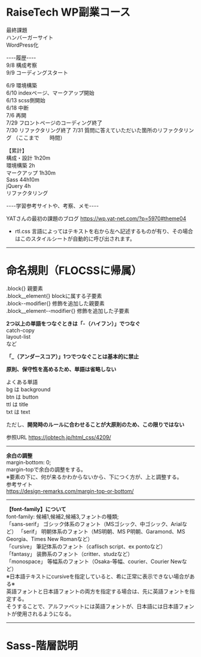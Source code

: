 # RaiseTech WP副業コース  
最終課題  
ハンバーガーサイト  
WordPress化  

----履歴----  
9/8     構成考察  
9/9     コーディングスタート  



6/9     環境構築  
6/10    indexページ、マークアップ開始  
6/13    scss側開始  
6/18    中断  
7/6     再開  
7/29    フロントページのコーディング終了  
7/30    リファクタリング終了
7/31    質問に答えていただいた箇所のリファクタリング
（ここまで　　時間）  

【累計】  
構成・設計        1h20m  
環境構築          2h  
マークアップ      1h30m  
Sass             44h10m  
jQuery           4h  
リファクタリング  




----学習参考サイトや、考察、メモ----  

YATさんの最初の課題のブログ
https://wp.yat-net.com/?p=5970#theme04

- rtl.css 言語によってはテキストを右から左へ記述するものが有り、その場合はこのスタイルシートが自動的に呼び出されます。




***




# 命名規則（FLOCSSに帰属）

.block{}                    親要素  
.block__element{}           blockに属する子要素  
.block--modifier{}          修飾を追加した親要素  
.block__element--modifier{} 修飾を追加した子要素  

**2つ以上の単語をつなぐときは「-（ハイフン）」でつなぐ**  
catch-copy  
layout-list  
など  

**「_（アンダースコア）」1つでつなぐことは基本的に禁止**

**原則、保守性を高めるため、単語は省略しない**

よくある単語  
    bg  は  background  
    btn は  button  
    ttl は  title  
    txt は  text  

ただし、**開発時のルールに合わせることが大原則のため、この限りではない**


参照URL https://jobtech.jp/html_css/4209/
***


**余白の調整**  
margin-bottom: 0;  
margin-topで余白の調整をする。  
※要素の下に、何が来るかわからないから、下につく方が、上と調整する。  
参考サイト  
https://design-remarks.com/margin-top-or-bottom/  
***

**【font-family】について**  
    font-family: 候補1,候補2,候補3,フォントの種類;  
        「sans-serif」  ゴシック体系のフォント（MSゴシック、中ゴシック、Arialなど）
        「serif」       明朝体系のフォント（MS明朝、MS P明朝、Garamond、MS Georgia、Times New Romanなど）  
        「cursive」     筆記体系のフォント（caflisch script、ex pontoなど）  
        「fantasy」     装飾系のフォント（critter、studzなど）  
        「monospace」   等幅系のフォント（Osaka-等幅、courier、Courier Newなど）  
    ※日本語テキストにcursiveを指定していると、希に正常に表示できない場合がある※  
    英語フォントと日本語フォントの両方を指定する場合は、先に英語フォントを指定する。  
    そうすることで、アルファベットには英語フォントが、日本語には日本語フォントが使用されるようになる。  
***


# Sass-階層説明